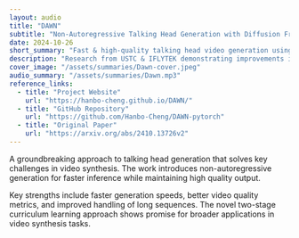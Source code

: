 ```yaml
---
layout: audio
title: "DAWN"
subtitle: "Non-Autoregressive Talking Head Generation with Diffusion Framework"
date: 2024-10-26
short_summary: "Fast & high-quality talking head video generation using non-autoregressive diffusion models"
description: "Research from USTC & IFLYTEK demonstrating improvements in talking head generation"
cover_image: "/assets/summaries/Dawn-cover.jpeg"
audio_summary: "/assets/summaries/Dawn.mp3"
reference_links:
  - title: "Project Website"
    url: "https://hanbo-cheng.github.io/DAWN/"
  - title: "GitHub Repository"
    url: "https://github.com/Hanbo-Cheng/DAWN-pytorch"
  - title: "Original Paper"
    url: "https://arxiv.org/abs/2410.13726v2"
---
```


A groundbreaking approach to talking head generation that solves key challenges in video synthesis. The work introduces non-autoregressive generation for faster inference while maintaining high quality output.

Key strengths include faster generation speeds, better video quality metrics, and improved handling of long sequences. The novel two-stage curriculum learning approach shows promise for broader applications in video synthesis tasks.
